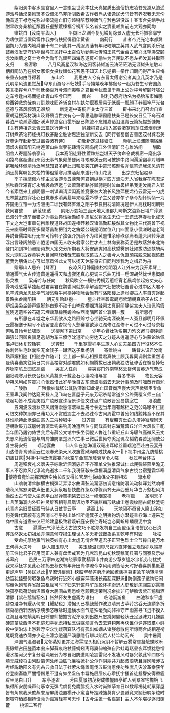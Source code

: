 <!-- { "loadSidebar": true } -->
　　紫阳洞中客水晶宫里人一念堕尘世资本犹天真擢质出流俗抗志凌苍旻邈从逍遥游浩与恬漠亲风箫不受调溪鸟非所驯敢希古作者尚从诸逸民犬马皆有养况我无天伦俛首遂干禄老先称过秦流遁亡旧守趋锵陪荐绅骄气与矜色湛没四十春市合先缩手战酣早收身桑榆近頽暮丘壑慙荒榛福兮祸所伏名者实之賔虽嗟负前志大观亦同均
　　赠姚白【汝南平舆人】
　　平舆旧龙渊今复见鳞角隐景入虚无长吟振寥廓宁为嗜欲留当假风雷作我亦待扶摇徘徊伴黄雀
　　幽蓟行
　　昔者帝尧光宅本都冀幽朔乃为寰内地舜肇十有二州此其一禹服周藩有年祀崆峒之英其人武气含阴杀乐钲鼓秦汉发吏守边亭世与其民扞中土召伯功勤黒社传昭王意气金台古我兴北望涕交颐念汝幽蓟之奇士兮今为勋华光耀照四海忍遂反衽偷生为吾民孰不愿左袒汝其共取燕支归
　　槎客歌
　　八月风髙星汉秋海边闲客骑槎游云涛茫茫浩无涯槎头忽触斗柄斜囘防乃在织女家织女投梭顔如花客愚不知天上乐遽把一拳伴归鹊问得严生应悔来重去何由寻得着
　　东山吟
　　我思古人兮有东晋太傅谢公者其庶几英才乃是孔明辈风流更觉茂卑东山游兮不归妓手兮嬉嬉晚年拂劒兮一起为苍生兮安国危笑言指挥兮八千师氐秦百万兮溃而夷朝之君臣兮犹鷰巢于幕上公对枰兮解颐吁嗟公之车兮逢白鸡而遽止青山空兮已而
　　偶兴
　　财利乃怨府功名为祸胎东市悔晚矣西钟悲悠哉庖刀割腴味匠斧斩良材在埶勿偃蹇居易无低徊一瓢顔子巷孤竿严光台盛德与髙风颢清无毁頽
　　新定道中寄桐庐关太守三首
　　辟书来北门召命自宣室朝廷搜英材溪山及野质当世良有心一得思造膝曙霞隐扶桑巳是长安日旦下乌石滩暮泊严陵濑潺湲卧溪声惨澹宿山霭所歴已陈迹不忘惟嘉话泪湿青云篇抚襟慙慷慨【关有诗相送云青云篇送行诗也】
　　帆挂桐君山橹入富春渚寒风荡江波烟雨迷汀树煮茶论药经挑灯数碁路全胜谢惠连独望新安去【同行者蜀僧吉善医茂材龚君美好奕谢守赴新安过富春渚有诗】
　　初赴新定过钱塘江
　　飏帆上渔浦随潮宿鴈湾烟火指富阳云树连萧山曲岸蓼花疎清波鸥鸟闲江外信清旷吾心睢洛间
　　酬欧阳舍人寄题醉翁亭诗
　　我本髙阳徒野性葢踈拙岂堪天子傍命令裁机宻一麾出承明猿鸟遂超逸山州寂无事气象颇萧瑟闲寻琅邪溪云岚可披拂中路闻潺湲幽亭对崷崪锵咽触环佩清泠泛琴瑟知君多醉此归鞍屡突兀醉中遣形骸题名亦信笔遗我溪风清苍顔坐髣髴暝色失松竹徘徊望寒月携酒频来游行待山花发
　　出京东归招赵叅
　　季子揣摩佩六印主父宦游食五鼎奈何君抱纵横才四方漂泊无人省我客在陈君逆旅秋霖淫滞宵灯永解裘命酒邀与谈萧萧衢路骅骝骋是时泣血畧相吊我走汝南君入郢今者索然来上都阴懐一刺谋谒请深闳髙盖竞豪权大浪长风独萍梗龙待云雷无一勺虎思林麓困穷穽壮心日觉春氷消素髪年来晓霜冷季子主父昔亦尔子叅今胡怀怲怲一为齐国无立锥一为洛阳无二顷我有弊庐濉之阳子叅良田枕清颍况是伊人高枕时明朝归鞅同君整
　　酬范思逺
　　阴阳万变始三画天地大法都九畴斯文滥觞日増广淳源已溃分千流举而错之为事业典诰始勋终乎周尼父将圣生无位一王遗法存春秋化成天下文之大岂事章句矜雕锼道经战国遂榛莽赖汉诸儒勤耘耰然其文物比三代高曽下视云来幽唐时师匠多磊落昌黎把钺为之酋姬公端冕明堂位八门四面羣小侯嗟时迦老驾异説吾儒路阻行无邮可怜韩子独强介抗顔不为缁黄羞惟余碌碌谬庸者蓬头风转萍波浮出言疎阔触忌讳倦游四国无人收夫君家公世才杰士林向景称英游是故落然来北海登门如到神仙洲贻诗旅人定交分所期者大将安酬爽如高秋望霁景壮如拔防逐挟辀两敦六瑚见古器黄钟大吕闻鸣球伟哉志趣规取逺古人之善今人仇直须摆脱忽回视逺趋董贾为朋俦此心可以厚风俗此文可以扬天休誓将它日同利涉我为之楫君为舟
　　赠邢山人思齐【琴客】
　　夜凉风月静庭幽松桧阴羽人江外来为我开素琴上清通灏气太古传遗音逍遥得天和虚寂还真心更调三乐曲无惜一巵深胡然忧世患慨叹伤灵襟
　　梁甫吟与任向
　　秋风吹空一横扫秀桐芳蕙经宵老晨鸡惊起穷丈夫心骨凋残感霜草独起过君喜君在鹴裘同就旗亭解酒酣气壮把袂归吾曹心过中区大君不见丰城两龙思延平气凝愁紫牛间横神物际会当有时洛阳楼上逢张卿古人率自穷途起景略执畚南阳耕
　　朝元引贻赵抱一
　　星斗挂空碧鸾鹤翔紫清朝真弟子古坛上炉烟袅袅金磬声露脚斜白寒不动千山岑寂横烟清绛阙太真冠简静紫宫夫人珰佩鸣霞旌晓迈遗空谷石磴云埋瑶草緑残蟾冷帖西南隅回首尘寰烟一簇
　　有所思行
　　有所思在斗墟之东华我欲从之路阻赊寸心坐驰天南涯彼美一人鶱且都明月环佩云霞裾蹇于翔兮不我留登高杳视令人愁褰裳欲涉江湖修江湖修不可过不可过兮奈若何私自怜兮长啸歌
　　送柳澥下第出京
　　少年心骨壮功名期力殉文邀马卿评劒谒猿公问御良骥足逸胡为车三偾浮沈道所向穷达天之分迹从逍遥游心与洪蒙论姑佩湛卢归休复较铦钝
　　送龚懋
　　千里寒雪程平生旅人心丈夫虽四方行役愁不任祢刺弊生毛赵囊空无金饯子一罇酒送子垂杨阴
　　寄赠姚白
　　畴昔未识君汝南熟声耀相随【相随亦作随计】会上都一揖心相照爱君真快士顾我畧同调剧孟重然诺曼倩喜谐笑往简日共评高楼常对釂君鋭如利劒腾拔已出鞘我独防征骖舌在慵复掉归养咏南陔丘园忆高蹈
　　哭友人任向
　　暮哭寝门外南望愁云昬何言英迈气奄成幽寂魂寒月长夜台秋风黄蒿原十载金石心凄凉谁与言
　　暮冬书事
　　物色无容华朔风利如剪晨兴心怅然惜此岁华晚自古东流波滔滔去无返计事须及时咄哉行自勉
　　广陵散
　　广陵散妙哉嵇公其防深谁知此是亡国音商声慢大宫声微强臣专命王室卑我闻仲达窥天禄人见飞鸟在晋屋子元废芳昭杀髦常道乡公终荡覆义师三自广陵起功皆不成竟夷戮广陵散宣诛凌景诛俭文诛诞广陵散晋室昌魏室亡
　　沧浪曲
　　五湖波浪涵秋空风烟萧索愁溶溶棹扁舟兮长迈当年则有越相之范公乌喙不仁固可恨文种踟蹰亦巳庸功大不赏威震主不去必诛今古同周霍中曽殆如线黥韩竟不保其终谁能持此沧浪曲寄入三湘棹唱中
　　过齐篇
　　有叟羇穷垂白头潜神宻理同天游朝歌鼓刀既屠纣渭濵垂钩来钓周晚遭西伯与同载首封东海荒营丘洋洋大风仅千祀当年固乃屠钓俦世变后有薛公文馆中多坐倜傥人鲁连节重轻丘山冯驩气高微风云丈夫志义絶流俗岂与屑屑雏防羣楚汉兴亡事巳微后世倾夺奚足讥龙韬豹畧苦迂阔使公复生将安归
　　瑶池宴曲
　　仙人仙在沧海湄双毫出耳緑丝垂瑶池西赴白云宴丹山逺借青鸾骑香云红淡春光染天风吹旌霞飐飐晓过扶桑水一下视中州尘九防蟠桃初熟甘露对持斗柄泛流霞妄向秋空举金掌茂陵衰草令人嗟
　　秋过琴台怀古
　　周道积衰礼义瓌夫子咏歌沂泗濵宓君不齐宰单父独推深诚仁此民弹琹燕坐澹无事人不忍欺风化淳流光逝水二千年我税征鞍来盘桓满屋清风气象古绕台宿楚霜华寒懐德音竟谁嗣挥酒洒空独长叹安得长官尽恺悌编氓父子聊相欢
　　渌水辞
　　山翁貌清耸膝横古桐弹泛弄渌水曲满弦流潺潺初调意绪防漫流动斜晖划然响嘈嘈秋风驾怒涛数声细更大涧泉咽复快曲终急以停骤雨齐无声西壁月华白万壑松风清灏然太古气使人尘虑平山翁弹罢抱琹去归处一峰烟翠横
　　老将篇
　　圣明天子仁且英海寰内外归神灵辞客相夸鳯凰诏功臣不貌麒麟形绣旗尘巻霞纹闇古劒秋澁铜花青尚余旧爱征西马待从日仗登云亭
　　读高士传
　　天地闭不泰贤人隐山泽如何尧舜代箕颍有逸客消长存乎时出处惟所适箕子之明夷钓筑亦潜迹乘桴海上逰采芝商中匿有道盍来仪经纶建皇极致君羲轩庭安民仁寿域岂必同蚯蚓蟠屈泥中食
　　古意
　　灏灏元气淳茫茫太古迹文巧不胜烦发机自三画盟诅复诰誓民心日浇弊荡然返太初祖龙亦深意倾夺损生理世人多夭死诚哉象系言乾坤有时毁
　　咏松
　　受命托厚地禀气独英妙有心出太虚无情合至道君子正容色烈士全节操自是万木王何辱大夫号
　　谢人赠玉界尺
　　美玉琢温润界尺裁方直非惟立规矩亦以端简册玉性比君子尺用同正人兼有盘盂戒冝为几席珍昆山初秋观稼囘县署与同寮及示姑苏幕府
　　邑民三万家四边湖海绕家家勤穑事市井商游少荐岁逢水沴饥劳何扰扰我来忝抚字见此心如捣去秋仅有年膏田尚停潦今幸风雨调皆话天时好春喜鹊巢低夏更蝉声早【吴民以此旱潦饥穰焉】秧船拏参差葑岸萦回缭蓺挿暮更急车响转清晓纺筥犹挂壁何暇张鱼鸟我时行近郊小艇穿萍藻渚长葭薍深野沃防倒孺子逺饷归闲暇顔色饱预喜省敲笞租赋可时了归来轩馆静旷荡盈怀抱衙退人吏散庭庑阒窈窈露篠映孤亭风荷动幽沼置身木鴈间兹焉愿终老颠蹶走荣利况余拙非巧鲈脍饭紫芒鹅脂酒清醥【紫芒鹅脂稻名】怅然怀友生虚斋为谁扫
　　临池翫游鱼
　　曲池秋水平虚碧杳澄净有鰋从何来【鰋鮎也】潜据乆已横鼓鬛作波浪晴景占苹荇贪呑无遗鳞多折脩荷柄西轩因纳凉绕歩恣哦咏时逢横水面气意殊毫劲向非神守严雨雾寻飞迸不揆入江海且与蛟螭竞暇日呼罟师搜摝穷泥泞泼刺出数尺怒跳何健轻状丑足涎沫刀几嫌腥硬遣童放西泽不死傥知幸犹虑持私烹诫嘱烦言令去去避钩网再获谁尔诤遂取羣小鲜投中使沿泳上游若浮空众沈疑落穽队行有孤出如嫡从诸媵忽散何所惊两合成相迎衔尾既竞速依蒲亦少定庄濠念逍遥严溪思隐行聊以贻后人持竿助闲兴
　　吴中暑雨
　　泽国气温湿暑尤郁蒸矧更并江海霖霪乆相仍沉阴不暂解云雾常昬凝蛾蝶败禾麦鳅鳣占田塍菌本出床脚藓痕粘杖藤蜗蚓离窍窦伸缩殊自矜蛙黾聒昼夜耳惯犹愁憎漫水接河汉宁复分淄渑暑弱为寒冒阳防遭阴凌震雷寂不发凄风时暴兴孰此宰四序令烦无威棱将由列缺惰何处闲曲肱飞廉独掀扑公尔作阴朋共力起波浪势且襄冈陵涉古考经説助阳义有凭古典救日法于社萦朱绳置麾伐五鼓消慝使勿胜庶几灾沴革幸获年谷登幽斋牎戸闇懵瞀思不澄有如坐盎缶巾羃施层层疚心忝抚字搔首徒鬅鬙安得昬霾辟坐见白日升
　　东亭逐雀
　　芳园夏景初茂树成帷幄幽亭鲜人到羣雀宅檐桷飞集得所安朋噪声何乐幸无弹弋虞复免鹰鹯捉入水时尚赊孶育日以数啄埸徒耗粟穿屋皆有角属我厌歊蒸来居屏纷浊置榻开小窻当轩挂踈箔莫肯少畏避竟来鬭纷魄争粒时聚喧夺栖或相搏谁命为嘉賔轻率可无怍【古今注雀一名嘉賔】主人不尔堪尽逐归蓬藿
　　桃源二客行

